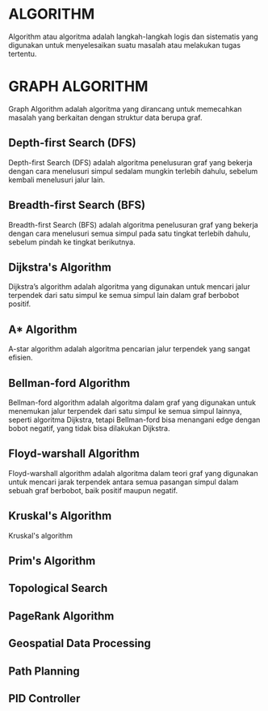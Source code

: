 # ALGORITHMAlgorithm atau algoritma adalah langkah-langkah logis dan sistematis yang digunakan untuk menyelesaikan suatu masalah atau melakukan tugas tertentu.# GRAPH ALGORITHMGraph Algorithm adalah algoritma yang dirancang untuk memecahkan masalah yang berkaitan dengan struktur data berupa graf.## Depth-first Search (DFS)Depth-first Search (DFS) adalah algoritma penelusuran graf yang bekerja dengan cara menelusuri simpul sedalam mungkin terlebih dahulu, sebelum kembali menelusuri jalur lain.## Breadth-first Search (BFS)Breadth-first Search (BFS) adalah algoritma penelusuran graf yang bekerja dengan cara menelusuri semua simpul pada satu tingkat terlebih dahulu, sebelum pindah ke tingkat berikutnya.## Dijkstra's AlgorithmDijkstra’s algorithm adalah algoritma yang digunakan untuk mencari jalur terpendek dari satu simpul ke semua simpul lain dalam graf berbobot positif.## A* AlgorithmA-star algorithm adalah algoritma pencarian jalur terpendek yang sangat efisien.## Bellman-ford AlgorithmBellman-ford algorithm adalah algoritma dalam graf yang digunakan untuk menemukan jalur terpendek dari satu simpul ke semua simpul lainnya, seperti algoritma Dijkstra, tetapi Bellman-ford bisa menangani edge dengan bobot negatif, yang tidak bisa dilakukan Dijkstra.## Floyd-warshall AlgorithmFloyd-warshall algorithm adalah algoritma dalam teori graf yang digunakan untuk mencari jarak terpendek antara semua pasangan simpul dalam sebuah graf berbobot, baik positif maupun negatif.## Kruskal's AlgorithmKruskal's algorithm## Prim's Algorithm## Topological Search## PageRank Algorithm## Geospatial Data Processing## Path Planning## PID Controller